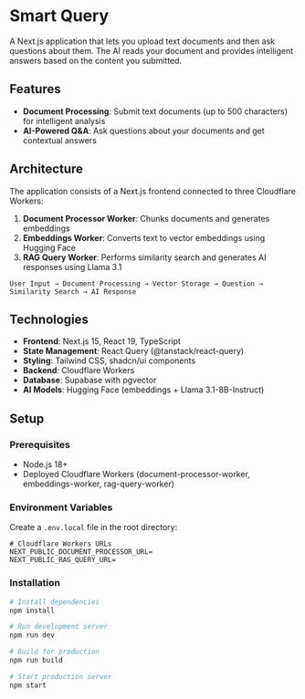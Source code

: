 # Smart Query

A Next.js application that lets you upload text documents and then ask questions about them. The AI reads your document and provides intelligent answers based on the content you submitted.

## Features

- **Document Processing**: Submit text documents (up to 500 characters) for intelligent analysis
- **AI-Powered Q&A**: Ask questions about your documents and get contextual answers

## Architecture

The application consists of a Next.js frontend connected to three Cloudflare Workers:

1. **Document Processor Worker**: Chunks documents and generates embeddings
2. **Embeddings Worker**: Converts text to vector embeddings using Hugging Face
3. **RAG Query Worker**: Performs similarity search and generates AI responses using Llama 3.1

```
User Input → Document Processing → Vector Storage → Question → Similarity Search → AI Response
```

## Technologies

- **Frontend**: Next.js 15, React 19, TypeScript
- **State Management**: React Query (@tanstack/react-query)
- **Styling**: Tailwind CSS, shadcn/ui components
- **Backend**: Cloudflare Workers
- **Database**: Supabase with pgvector
- **AI Models**: Hugging Face (embeddings + Llama 3.1-8B-Instruct)

## Setup

### Prerequisites

- Node.js 18+
- Deployed Cloudflare Workers (document-processor-worker, embeddings-worker, rag-query-worker)

### Environment Variables

Create a `.env.local` file in the root directory:

```env
# Cloudflare Workers URLs
NEXT_PUBLIC_DOCUMENT_PROCESSOR_URL=
NEXT_PUBLIC_RAG_QUERY_URL=
```

### Installation

```bash
# Install dependencies
npm install

# Run development server
npm run dev

# Build for production
npm run build

# Start production server
npm start
```
